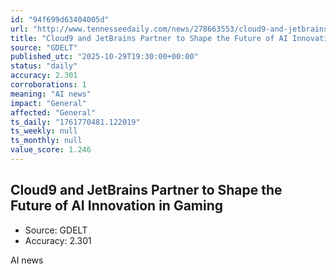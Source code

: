 ```yaml
---
id: "94f699d63404005d"
url: "http://www.tennesseedaily.com/news/278663553/cloud9-and-jetbrains-partner-to-shape-the-future-of-ai-innovation-in-gaming"
title: "Cloud9 and JetBrains Partner to Shape the Future of AI Innovation in Gaming"
source: "GDELT"
published_utc: "2025-10-29T19:30:00+00:00"
status: "daily"
accuracy: 2.301
corroborations: 1
meaning: "AI news"
impact: "General"
affected: "General"
ts_daily: "1761770481.122019"
ts_weekly: null
ts_monthly: null
value_score: 1.246
---
```

## Cloud9 and JetBrains Partner to Shape the Future of AI Innovation in Gaming

- Source: GDELT
- Accuracy: 2.301

AI news
